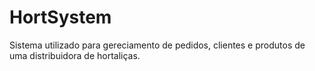 # HortSystem

Sistema utilizado para gereciamento de pedidos, clientes e produtos de uma distribuidora de hortaliças.




